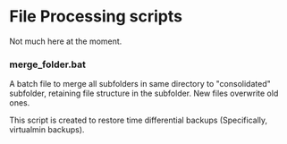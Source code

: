 # File Processing scripts #

Not much here at the moment.

### merge_folder.bat ###

A batch file to merge all subfolders in same directory to "consolidated" subfolder,
retaining file structure in the subfolder.
New files overwrite old ones.

This script is created to restore time differential backups (Specifically, virtualmin backups).